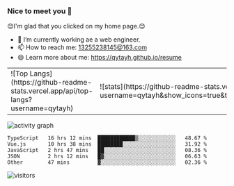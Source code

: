 ### Nice to meet you 👋

😊I'm glad that you clicked on my home page.😊

- 🔭 I’m currently working ae a web engineer.
- 📫 How to reach me: 13255238145@163.com
- 😄 Learn more about me: https://qytayh.github.io/resume

<table>
	<tr>
		<td>![Top Langs](https://github-readme-stats.vercel.app/api/top-langs?username=qytayh) </td>
		<td>![stats](https://github-readme-stats.vercel.app/api?username=qytayh&show_icons=true&theme=radical&layout=compact)</td>
	</tr>
</table>

![activity graph](https://activity-graph.herokuapp.com/graph?username=qytayh&theme=dracula)

<!--START_SECTION:waka-->
```text
TypeScript   16 hrs 12 mins  ████████████▒░░░░░░░░░░░░   48.67 % 
Vue.js       10 hrs 38 mins  ████████░░░░░░░░░░░░░░░░░   31.92 % 
JavaScript   2 hrs 47 mins   ██░░░░░░░░░░░░░░░░░░░░░░░   08.36 % 
JSON         2 hrs 12 mins   █▓░░░░░░░░░░░░░░░░░░░░░░░   06.63 % 
Other        47 mins         ▓░░░░░░░░░░░░░░░░░░░░░░░░   02.36 % 
```
<!--END_SECTION:waka-->

![visitors](https://visitor-badge.glitch.me/badge?page_id=qytayh)


<!--
**qytayh/qytayh** is a ✨ _special_ ✨ repository because its `README.md` (this file) appears on your GitHub profile.

Here are some ideas to get you started:

- 🔭 I’m currently working on ...
- 🌱 I’m currently learning ...
- 👯 I’m looking to collaborate on ...
- 🤔 I’m looking for help with ...
- 💬 Ask me about ...
- 📫 How to reach me: ...
- 😄 Pronouns: ...
- ⚡ Fun fact: ...
-->
